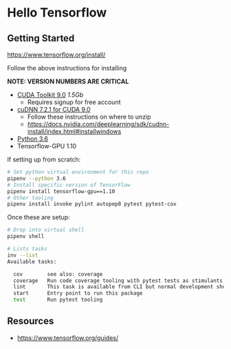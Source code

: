 # Hello Tensorflow

## Getting Started

https://www.tensorflow.org/install/

Follow the above instructions for installing

**NOTE: VERSION NUMBERS ARE CRITICAL**

 - [CUDA Toolkit 9.0](https://developer.nvidia.com/cuda-90-download-archive) _1.5Gb_
     - Requires signup for free account
 - [cuDNN 7.2.1 for CUDA 9.0](https://developer.nvidia.com/cudnn) 
    - Follow these instructions on where to unzip
    - https://docs.nvidia.com/deeplearning/sdk/cudnn-install/index.html#installwindows
 - [Python 3.6](https://www.python.org/downloads/release/python-366/)
 - Tensorflow-GPU 1.10

If setting up from scratch:

 ```bash
 # Set python virtual environment for this repo
 pipenv --python 3.6
 # Install specific version of TensorFlow
 pipenv install tensorflow-gpu==1.10
 # Other tooling
 pipenv install invoke pylint autopep8 pytest pytest-cov
 ```

Once these are setup:

```bash
# Drop into virtual shell
pipenv shell

# Lists tasks
inv --list
Available tasks:

  cov        see also: coverage
  coverage   Run code coverage tooling with pytest tests as stimulants
  lint       This task is available from CLI but normal development should leverage lint in VS Code.
  start      Entry point to run this package
  test       Run pytest tooling
```

## Resources

 - https://www.tensorflow.org/guides/
